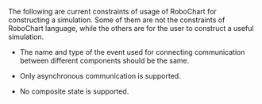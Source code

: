 The following are current constraints of usage of RoboChart for constructing a simulation. Some of them are not the constraints of RoboChart language, while the others are for the user to construct a useful simulation.

* The name and type of the event used for connecting communication between different components should be the same.

* Only asynchronous communication is supported.

* No composite state is supported.



